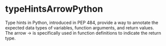 # typeHintsArrowPython
Type hints in Python, introduced in PEP 484, provide a way to annotate the expected data types of variables, function arguments, and return values. The arrow -> is specifically used in function definitions to indicate the return type.
